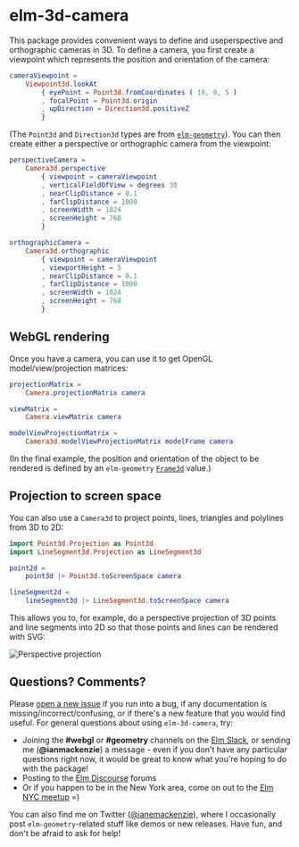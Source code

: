 # elm-3d-camera

This package provides convenient ways to define and useperspective and
orthographic cameras in 3D. To define a camera, you first create a viewpoint
which represents the position and orientation of the camera:

```elm
cameraViewpoint =
    Viewpoint3d.lookAt
        { eyePoint = Point3d.fromCoordinates ( 10, 0, 5 )
        , focalPoint = Point3d.origin
        , upDirection = Direction3d.positiveZ
        }
```

(The `Point3d` and `Direction3d` types are from [`elm-geometry`](http://package.elm-lang.org/packages/ianmackenzie/elm-geometry/latest)).
You can then create either a perspective or orthographic camera from the
viewpoint:

```elm
perspectiveCamera =
    Camera3d.perspective
        { viewpoint = cameraViewpoint
        , verticalFieldOfView = degrees 30
        , nearClipDistance = 0.1
        , farClipDistance = 1000
        , screenWidth = 1024
        , screenHeight = 768
        }

orthographicCamera =
    Camera3d.orthographic
        { viewpoint = cameraViewpoint
        , viewportHeight = 5
        , nearClipDistance = 0.1
        , farClipDistance = 1000
        , screenWidth = 1024
        , screenHeight = 768
        }
```

## WebGL rendering

Once you have a camera, you can use it to get OpenGL model/view/projection
matrices:

```elm
projectionMatrix =
    Camera.projectionMatrix camera

viewMatrix =
    Camera.viewMatrix camera

modelViewProjectionMatrix =
    Camera3d.modelViewProjectionMatrix modelFrame camera
```

(In the final example, the position and orientation of the object to be
rendered is defined by an `elm-geometry` [`Frame3d`](http://package.elm-lang.org/packages/ianmackenzie/elm-geometry/latest/Frame3d)
value.)

## Projection to screen space

You can also use a `Camera3d` to project points, lines, triangles and polylines
from 3D to 2D:

```elm
import Point3d.Projection as Point3d
import LineSegment3d.Projection as LineSegment3d

point2d =
    point3d |> Point3d.toScreenSpace camera

lineSegment2d =
    lineSegment3d |> LineSegment3d.toScreenSpace camera
```

This allows you to, for example, do a perspective projection of 3D points and
line segments into 2D so that those points and lines can be rendered with SVG:

![Perspective projection](https://ianmackenzie.github.io/elm-3d-camera/1.0.0/projection.png)

## Questions? Comments?

Please [open a new issue](https://github.com/ianmackenzie/elm-3d-camera/issues) if you
run into a bug, if any documentation is missing/incorrect/confusing, or if
there's a new feature that you would find useful. For general questions about
using `elm-3d-camera`, try:

  - Joining the **#webgl** or **#geometry** channels on the [Elm Slack](http://elmlang.herokuapp.com/),
    or sending me (**@ianmackenzie**) a message - even if you don't have any
    particular questions right now, it would be great to know what you're hoping
    to do with the package!
  - Posting to the [Elm Discourse](https://discourse.elm-lang.org/) forums
  - Or if you happen to be in the New York area, come on out to the
    [Elm NYC meetup](https://www.meetup.com/Elm-NYC/) =)

You can also find me on Twitter ([@ianemackenzie](https://twitter.com/ianemackenzie)),
where I occasionally post `elm-geometry`-related stuff like demos or new
releases. Have fun, and don't be afraid to ask for help!
